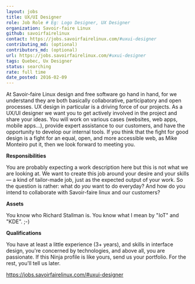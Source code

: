 ```yaml
---
layout: jobs
title: UX/UI Designer
role: Job Role # Eg: Logo Designer, UX Designer
organization: Savoir-faire Linux
github: savoirfairelinux
contact: https://jobs.savoirfairelinux.com/#uxui-designer
contributing_md: (optional) 
contributors_md: (optional) 
url: https://jobs.savoirfairelinux.com/#uxui-designer
tags: Quebec, Ux Designer
status: searching
rate: full time
date_posted: 2016-02-09
---
```

At Savoir-faire Linux design and free software go hand in hand, for we understand they are both basically collaborative, participatory and open processes. 
UX design in particular is a driving force of our projects. As a UX/UI designer we want you to get actively involved in the project and share your ideas. 
You will work on various cases (websites, web apps, mobile apps...), provide expert assistance to our customers, and have the opportunity to develop our internal tools. 
If you think that the fight for good design is a fight for an equal, open, and more accessible web, as Mike Monteiro put it, then we look forward to meeting you.

**Responsibilities**

You are probably expecting a work description here but this is not what we are looking at. We want to create this job around your desire and your skills — a kind of tailor-made job, just as the expected output of your work. So the question is rather: what do *you* want to do everyday? And how do you intend to collaborate with Savoir-faire linux and our customers?


**Assets**

You know who Richard Stallman is.
You know what I mean by "IoT" and "KDE". ;-)

**Qualifications**

You have at least a little experience (3+ years),
and skills in interface design,
you're concerned by technologies, and
above all, you are passionate.
If this Ninja profile is like yours, send us your portfolio. For the rest, you'll tell us later.

https://jobs.savoirfairelinux.com/#uxui-designer
